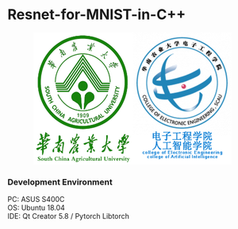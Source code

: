 # Resnet-for-MNIST-in-C++

<div align=center><img src="https://github.com/LinkLiar/ImageStorage/blob/master/SchoolBadge.png" width="200" height="265"/><img src="https://github.com/LinkLiar/ImageStorage/blob/master/CollegeBadge.png" width="200" height="265"/></div>

### Development Environment

PC: ASUS S400C  
OS: Ubuntu 18.04  
IDE: Qt Creator 5.8 / 
Pytorch
Libtorch

